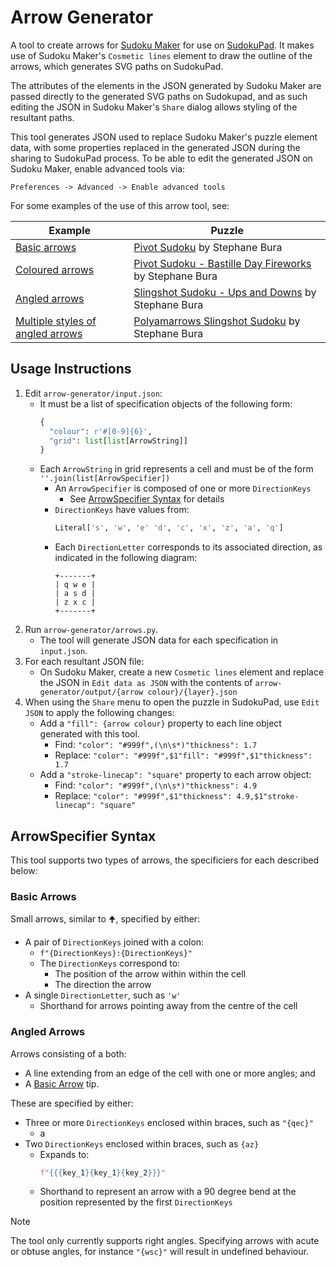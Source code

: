 # Arrow Generator

A tool to create arrows for [Sudoku Maker](https://sudokumaker.app/) for use on [SudokuPad](https://sudokupad.app/). It makes use of Sudoku Maker's `Cosmetic lines` element to draw the outline of the arrows, which generates SVG paths on SudokuPad.

The attributes of the elements in the JSON generated by Sudoku Maker are passed directly to the generated SVG paths on Sudokupad, and as such editing the JSON in Sudoku Maker's `Share` dialog allows styling of the resultant paths.

This tool generates JSON used to replace Sudoku Maker's puzzle element data, with some properties replaced in the generated JSON during the sharing to SudokuPad process. To be able to edit the generated JSON on Sudoku Maker, enable advanced tools via:
```
Preferences -> Advanced -> Enable advanced tools
```
For some examples of the use of this arrow tool, see:

| Example | Puzzle |
| --- | --- |
| [Basic arrows] | [Pivot Sudoku] by Stephane Bura |
| [Coloured arrows] | [Pivot Sudoku - Bastille Day Fireworks] by Stephane Bura |
| [Angled arrows] | [Slingshot Sudoku - Ups and Downs] by Stephane Bura |
| [Multiple styles of angled arrows] | [Polyamarrows Slingshot Sudoku] by Stephane Bura|

[Basic arrows]: https://sudokupad.app/1cia3k2as6
[Coloured arrows]: https://sudokupad.app/p04uc9icuy
[Angled arrows]: https://sudokupad.app/l5arxvf5co
[Multiple styles of angled arrows]: https://sudokupad.app/bw8wi3rr0g

[Pivot Sudoku]: https://logic-masters.de/Raetselportal/Raetsel/zeigen.php?id=0003SB
[Pivot Sudoku - Bastille Day Fireworks]: https://logic-masters.de/Raetselportal/Raetsel/zeigen.php?id=0003UK
[Slingshot Sudoku - Ups and Downs]: https://logic-masters.de/Raetselportal/Raetsel/zeigen.php?id=0003YA
[Polyamarrows Slingshot Sudoku]: https://logic-masters.de/Raetselportal/Raetsel/zeigen.php?id=0003ZW



## Usage Instructions

1. Edit `arrow-generator/input.json`:
    - It must be a list of specification objects of the following form:
      ```py
      {
        "colour": r'#[0-9]{6}',
        "grid": list[list[ArrowString]]
      }
      ```
    - Each `ArrowString` in grid represents a cell and must be of the form `''.join(list[ArrowSpecifier])`
      - An `ArrowSpecifier` is composed of one or more `DirectionKeys`
        - See [ArrowSpecifier Syntax](#arrowspecifier-syntax) for details
      - `DirectionKeys` have values from:
        ```py
        Literal['s', 'w', 'e' 'd', 'c', 'x', 'z', 'a', 'q']
        ```
      - Each `DirectionLetter` corresponds to its associated direction, as indicated in the following diagram:
        ```
        +-------+
        | q w e |
        | a s d |
        | z x c |
        +-------+
        ```
2. Run `arrow-generator/arrows.py`.
    - The tool will generate JSON data for each specification in `input.json`.
3. For each resultant JSON file:
    - On Sudoku Maker, create a new `Cosmetic lines` element and replace the JSON in `Edit data as JSON` with the contents of `arrow-generator/output/{arrow colour}/{layer}.json`
4. When using the `Share` menu to open the puzzle in SudokuPad, use `Edit JSON` to apply the following changes:
    - Add a `"fill": {arrow colour}` property to each line object generated with this tool.
      - Find: `"color": "#999f",(\n\s*)"thickness": 1.7`
      - Replace: `"color": "#999f",$1"fill": "#999f",$1"thickness": 1.7`
    - Add a `"stroke-linecap": "square"` property to each arrow object:
      - Find: `"color": "#999f",(\n\s*)"thickness": 4.9`
      - Replace: `"color": "#999f",$1"thickness": 4.9,$1"stroke-linecap": "square"`

## ArrowSpecifier Syntax

This tool supports two types of arrows, the specificiers for each described below:

### Basic Arrows

Small arrows, similar to 🠉, specified by either:

- A pair of `DirectionKeys` joined with a colon:
  - `f"{DirectionKeys}:{DirectionKeys}"`
  - The `DirectionKeys` correspond to:
    - The position of the arrow within within the cell
    - The direction the arrow
- A single `DirectionLetter`, such as `'w'`
  - Shorthand for arrows pointing away from the centre of the cell

### Angled Arrows

Arrows consisting of a both:

- A line extending from an edge of the cell with one or more angles; and
- A [Basic Arrow](#basic-arrows) tip.

These are specified by either:

- Three or more `DirectionKeys` enclosed within braces, such as `"{qec}"`
  - a
- Two `DirectionKeys` enclosed within braces, such as `{az}`
  - Expands to:
    ```py
    f"{{{key_1}{key_1}{key_2}}}"
    ```
  - Shorthand to represent an arrow with a 90 degree bend at the position represented by the first `DirectionKeys`

> [!Note]
> The tool only currently supports right angles. Specifying arrows with acute or obtuse angles, for instance `"{wsc}"` will result in undefined behaviour.
